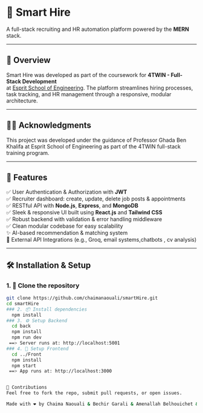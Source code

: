 # 🚀 Smart Hire  
A full-stack recruiting and HR automation platform powered by the **MERN** stack.

---

## 📌 Overview  
Smart Hire was developed as part of the coursework for **4TWIN - Full-Stack Development**  
at [Esprit School of Engineering](https://esprit.tn/). The platform streamlines hiring processes,  
task tracking, and HR management through a responsive, modular architecture.

---


## 👩‍🏫 Acknowledgments
This project was developed under the guidance of Professor Ghada Ben Khalifa
at Esprit School of Engineering as part of the 4TWIN full-stack training program.

---

## 🌟 Features  

✅ User Authentication & Authorization with **JWT**  
✅ Recruiter dashboard: create, update, delete job posts & appointments  
✅ RESTful API with **Node.js**, **Express**, and **MongoDB**  
✅ Sleek & responsive UI built using **React.js** and **Tailwind CSS**  
✅ Robust backend with validation & error handling middleware  
✅ Clean modular codebase for easy scalability  
✨ AI-based recommendation & matching system  
🔌 External API Integrations (e.g., Groq, email systems,chatbots , cv analysis)

---

## 🛠️ Installation & Setup

### 1. 🔁 Clone the repository  
```bash
git clone https://github.com/chaimanaouali/smartHire.git
cd smartHire
### 2. 📦 Install dependencies 
  npm install
### 3. ⚙️ Setup Backend
  cd back
  npm install
  npm run dev
 ==> Server runs at: http://localhost:5001
### 4. 🎨 Setup Frontend
  cd ../Front
  npm install
  npm start
 ==> App runs at: http://localhost:3000


🤝 Contributions
Feel free to fork the repo, submit pull requests, or open issues.

Made with ❤️ by Chaima Naouali & Bechir Garali & Amenallah Belhouichet & Ayoub Hanfi



